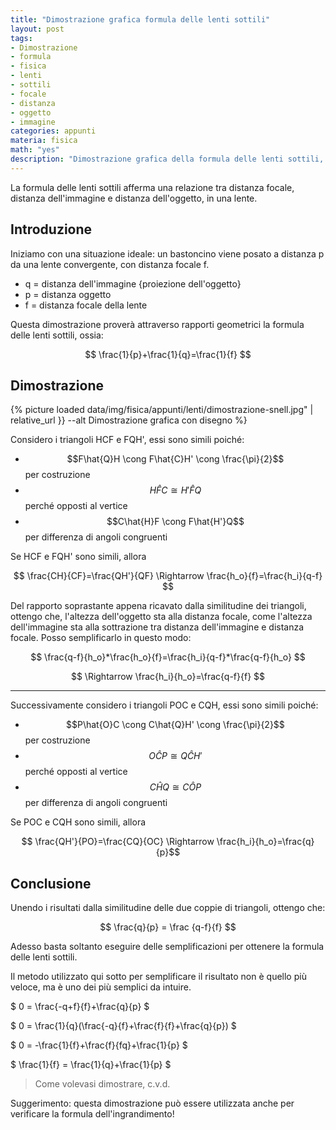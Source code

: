 ```yaml
---
title: "Dimostrazione grafica formula delle lenti sottili"
layout: post
tags:
- Dimostrazione
- formula
- fisica
- lenti
- sottili
- focale
- distanza
- oggetto
- immagine
categories: appunti
materia: fisica
math: "yes"
description: "Dimostrazione grafica della formula delle lenti sottili, che afferma una relazione tra distanza focale, dell'immagine e dell'oggetto in lenti convergenti e divergenti."
---
```


La formula delle lenti sottili afferma una relazione tra distanza focale, distanza dell'immagine e distanza dell'oggetto, in una lente.

## Introduzione

Iniziamo con una situazione ideale: un bastoncino viene posato a distanza p da una lente convergente, con distanza focale f.

* q = distanza dell'immagine {proiezione dell'oggetto}
* p = distanza oggetto
* f = distanza focale della lente

Questa dimostrazione proverà attraverso rapporti geometrici la formula delle lenti sottili, ossia:

$$ \frac{1}{p}+\frac{1}{q}=\frac{1}{f} $$


## Dimostrazione

{% picture loaded data/img/fisica/appunti/lenti/dimostrazione-snell.jpg" | relative_url }} --alt Dimostrazione grafica con disegno %}



Considero i triangoli HCF e FQH', essi sono simili poiché:

- $$F\hat{Q}H \cong F\hat{C}H' \cong \frac{\pi}{2}$$ per costruzione
- $$H\hat{F}C \cong H'\hat{F}Q$$ perché opposti al vertice
- $$C\hat{H}F \cong F\hat{H'}Q$$ per differenza di angoli congruenti

Se HCF e FQH' sono simili, allora

$$  \frac{CH}{CF}=\frac{QH'}{QF} \Rightarrow \frac{h_o}{f}=\frac{h_i}{q-f} $$

Del rapporto soprastante appena ricavato dalla similitudine dei triangoli, ottengo che, l'altezza dell'oggetto sta alla distanza focale, come l'altezza dell'immagine sta alla sottrazione tra distanza dell'immagine e distanza focale. Posso semplificarlo in questo modo:

$$ \frac{q-f}{h_o}*\frac{h_o}{f}=\frac{h_i}{q-f}*\frac{q-f}{h_o} $$


$$ \Rightarrow \frac{h_i}{h_o}=\frac{q-f}{f} $$

---

Successivamente considero i triangoli POC e CQH, essi sono simili poiché:

- $$P\hat{O}C \cong C\hat{Q}H' \cong \frac{\pi}{2}$$ per costruzione
- $$O\hat{C}P \cong Q\hat{C}H'$$ perché opposti al vertice
- $$C\hat{H}Q \cong C\hat{O}P$$ per differenza di angoli congruenti

Se POC e CQH sono simili, allora

 $$ \frac{QH'}{PO}=\frac{CQ}{OC} \Rightarrow \frac{h_i}{h_o}=\frac{q}{p}$$

## Conclusione

Unendo i risultati dalla similitudine delle due coppie di triangoli, ottengo che:

$$ \frac{q}{p} = \frac {q-f}{f} $$

Adesso basta soltanto eseguire delle semplificazioni per ottenere la formula delle lenti sottili. 

Il metodo utilizzato qui sotto per semplificare il risultato non è quello più veloce, ma è uno dei più semplici da intuire.

$ 0 = \frac{-q+f}{f}+\frac{q}{p} $


$ 0 = \frac{1}{q}(\frac{-q}{f}+\frac{f}{f}+\frac{q}{p}) $


$ 0 = -\frac{1}{f}+\frac{f}{fq}+\frac{1}{p} $


$ \frac{1}{f} = \frac{1}{q}+\frac{1}{p} $

> Come volevasi dimostrare, c.v.d.

Suggerimento: questa dimostrazione può essere utilizzata anche per verificare la formula dell'ingrandimento!
